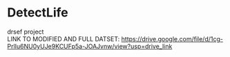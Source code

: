 # DetectLife
drsef project </br>
LINK TO MODIFIED AND FULL DATSET: https://drive.google.com/file/d/1cg-PrlIu6NU0yUJe9KCUFp5a-JOAJvnw/view?usp=drive_link 
